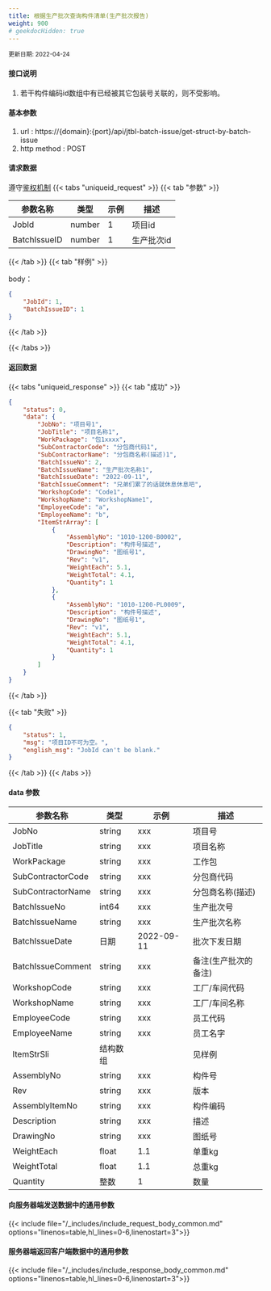 ```yaml
---
title: 根据生产批次查询构件清单(生产批次报告)
weight: 900
# geekdocHidden: true
---
```


<small>更新日期: 2022-04-24</small>

#### 接口说明
1. 若干构件编码id数组中有已经被其它包装号关联的，则不受影响。
#### 基本参数
1. url : https://{domain}:{port}/api/jtbl-batch-issue/get-struct-by-batch-issue
2. http method : POST

#### 请求数据
遵守[鉴权机制](/auth/)
{{< tabs "uniqueid_request" >}}
{{< tab "参数" >}} 

|  参数名称   |  类型 |  示例 |  描述 |
|  ----  | ----  | ----  | ----  |
|  JobId  | number  | 1  | 项目id |
|  BatchIssueID  | number  | 1  | 生产批次id|

{{< /tab >}}
{{< tab "样例" >}}


body： 

```json
{
    "JobId": 1,
    "BatchIssueID": 1
}
```
{{< /tab >}}

{{< /tabs >}}


#### 返回数据


{{< tabs "uniqueid_response" >}}
{{< tab "成功" >}} 
```json
{
    "status": 0,
    "data": {
        "JobNo": "项目号1",
        "JobTitle": "项目名称1",
        "WorkPackage": "包1xxxx",
        "SubContractorCode": "分包商代码1",
        "SubContractorName": "分包商名称(描述)1",
        "BatchIssueNo": 2,
        "BatchIssueName": "生产批次名称1",
        "BatchIssueDate": "2022-09-11",
        "BatchIssueComment": "兄弟们累了的话就休息休息吧",
        "WorkshopCode": "Code1",
        "WorkshopName": "WorkshopName1",
        "EmployeeCode": "a",
        "EmployeeName": "b",
        "ItemStrArray": [
            {
                "AssemblyNo": "1010-1200-B0002",
                "Description": "构件号描述",
                "DrawingNo": "图纸号1",
                "Rev": "v1",
                "WeightEach": 5.1,
                "WeightTotal": 4.1,
                "Quantity": 1
            },
            {
                "AssemblyNo": "1010-1200-PL0009",
                "Description": "构件号描述",
                "DrawingNo": "图纸号1",
                "Rev": "v1",
                "WeightEach": 5.1,
                "WeightTotal": 4.1,
                "Quantity": 1
            }
        ]
    }
}
```   
{{< /tab >}}

{{< tab "失败" >}}
```json
{
    "status": 1,
    "msg": "项目ID不可为空。",
    "english_msg": "JobId can't be blank."
}

```
{{< /tab >}}
{{< /tabs >}}
#### data 参数

|  参数名称   |  类型 |  示例 |  描述 |
|  ----  | ----  | ----  | ----  |
|  JobNo  | string  | xxx  | 项目号 |
|  JobTitle  | string  | xxx  | 项目名称 |
|  WorkPackage  | string  | xxx  | 工作包 |
|  SubContractorCode  | string  | xxx  | 分包商代码 |
|  SubContractorName  | string  | xxx  | 分包商名称(描述) |
|  BatchIssueNo  | int64  | xxx  | 生产批次号 |
|  BatchIssueName  | string  | xxx  | 生产批次名称 |
|  BatchIssueDate  | 日期  | 2022-09-11  | 批次下发日期 |
|  BatchIssueComment  | string  | xxx  | 备注(生产批次的备注) |
|  WorkshopCode  | string  | xxx  | 工厂/车间代码 |
|  WorkshopName  | string  | xxx  | 工厂/车间名称 |
|  EmployeeCode  | string  | xxx  | 员工代码 |
|  EmployeeName  | string  | xxx  | 员工名字 |
|  ItemStrSli  | 结构数组  |   | 见样例 |
|  AssemblyNo  | string  | xxx  | 构件号 |
|  Rev  | string  | xxx  | 版本 |
|  AssemblyItemNo  | string  | xxx  | 构件编码 |
|  Description  | string  | xxx  | 描述 |
|  DrawingNo  | string  | xxx  | 图纸号 |
|  WeightEach  | float  | 1.1  | 单重kg |
|  WeightTotal  | float  | 1.1  | 总重kg |
|  Quantity  | 整数  | 1  | 数量 |


#### 向服务器端发送数据中的通用参数
{{< include file="/_includes/include_request_body_common.md"  options="linenos=table,hl_lines=0-6,linenostart=3">}}

#### 服务器端返回客户端数据中的通用参数

{{< include file="/_includes/include_response_body_common.md"  options="linenos=table,hl_lines=0-6,linenostart=3">}}
